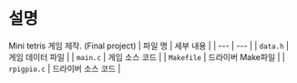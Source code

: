 # 설명
Mini tetris 게임 제작. (Final project)
| 파일 명 | 세부 내용 |
| --- | --- |
| `data.h`   | 게임 데이터 파일 |
| `main.c` | 게임 소스 코드 |
| `Makefile` | 드라이버 Make파일 |
| `rpigpio.c` | 드라이버 소스 코드 |